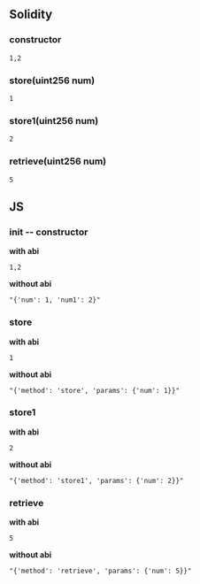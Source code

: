 ## Solidity
### constructor
```
1,2
```

### store(uint256 num)
```
1
```

### store1(uint256 num)
```
2
```

### retrieve(uint256 num)
```
5
```

## JS
### init -- constructor
**with abi**
```
1,2
```

**without abi**
```
"{'num': 1, 'num1': 2}"
```

### store
**with abi**
```
1
```

**without abi**
```
"{'method': 'store', 'params': {'num': 1}}"
```

### store1
**with abi**
```
2
```

**without abi**
```
"{'method': 'store1', 'params': {'num': 2}}"
```

### retrieve
**with abi**
```
5
```
**without abi**
```
"{'method': 'retrieve', 'params': {'num': 5}}"
```
